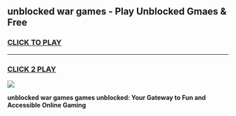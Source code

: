 
## unblocked war games - Play Unblocked Gmaes & Free
<h3>
<a href="https://news.freeplayer.one?title=unblocked_war_games&ref=23F">CLICK TO PLAY</a></h3>
<hr>

<h3>
<a href="https://news.freeplayer.one?title=unblocked_war_games&ref=23F">CLICK 2 PLAY</a>
  
</h3>

<a href="https://news.freeplayer.one?title=unblocked_war_games&ref=23F/"><img src="https://clearcache.store/games.png"></a>


**unblocked war games games unblocked: Your Gateway to Fun and Accessible Online Gaming**
